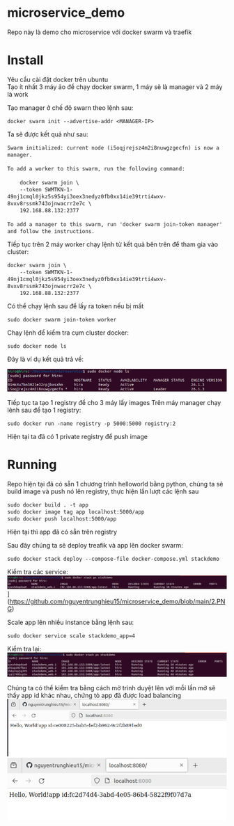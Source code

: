 # microservice_demo
Repo này là demo cho microservice với docker swarm và traefik

# Install

Yêu cầu cài đặt docker trên ubuntu <br>
Tạo ít nhất 3 máy ảo để chạy docker swarm, 1 máy sẽ là manager và 2 máy là work 

Tạo manager ở chế độ swarn theo lệnh sau:
```
docker swarm init --advertise-addr <MANAGER-IP>
```
Ta sẽ được kết quả như sau:
```
Swarm initialized: current node (i5oqjrejsz4m2i8nuwgzgecfn) is now a manager.

To add a worker to this swarm, run the following command:

    docker swarm join \
    --token SWMTKN-1-49nj1cmql0jkz5s954yi3oex3nedyz0fb0xx14ie39trti4wxv-8vxv8rssmk743ojnwacrr2e7c \
    192.168.88.132:2377

To add a manager to this swarm, run 'docker swarm join-token manager' and follow the instructions.
```

Tiếp tục trên 2 máy worker chạy lệnh từ kết quả bên trên để tham gia vào cluster:
```
docker swarm join \
    --token SWMTKN-1-49nj1cmql0jkz5s954yi3oex3nedyz0fb0xx14ie39trti4wxv-8vxv8rssmk743ojnwacrr2e7c \
    192.168.88.132:2377
```

Có thể chạy lệnh sau để lấy ra token nếu bị mất
```
sudo docker swarm join-token worker
```

Chạy lệnh để kiểm tra cụm cluster docker:
```
sudo docker node ls
```
Đây là ví dụ kết quả trả về:

![alt text](/1.PNG)

Tiếp tục ta tạo 1 registry để cho 3 máy lấy images
Trên máy manager chạy lênh sau để tạo 1 registry:
```
sudo docker run -name registry -p 5000:5000 registry:2
```

Hiện tại ta đã có 1 private registry để push image

# Running
Repo hiện tại đã có sẵn 1 chương trình helloworld bằng python, chúng ta sẽ build image và push nó lên registry, thực hiện lần lượt các lệnh sau

```
sudo docker build . -t app
sudo docker image tag app localhost:5000/app
sudo docker push localhost:5000/app
```

Hiện tại thì app đã có sẵn trên registry

Sau đây chúng ta sẽ deploy treafik và app lên docker swarm:
```
sudo docker stack deploy --compose-file docker-compose.yml stackdemo
```
Kiểm tra các service:
![alt text](/2.png)](https://github.com/nguyentrunghieu15/microservice_demo/blob/main/2.PNG)

Scale app lên nhiều instance bằng lệnh sau:
```
sudo docker service scale stackdemo_app=4
```
Kiểm tra lại:
![alt text](/3.png)

Chúng ta có thể kiểm tra bằng cách mở trình duyệt lên với mỗi lần mở sẽ thấy app id khác nhau, chứng tỏ app đã được load balancing
![alt text](/4.png)
![alt text](/5.png)


